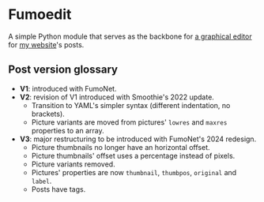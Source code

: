 # Fumoedit
A simple Python module that serves as the backbone for [a graphical editor](https://github.com/Driftini/fumoedit-qt) for [my website](https://driftini.github.io)'s posts.

## Post version glossary
* **V1**: introduced with FumoNet.
* **V2**: revision of V1 introduced with Smoothie's 2022 update.
    * Transition to YAML's simpler syntax (different indentation, no brackets).
    * Picture variants are moved from pictures' `lowres` and `maxres` properties to an array.
* **V3**: major restructuring to be introduced with FumoNet's 2024 redesign.
    * Picture thumbnails no longer have an horizontal offset.
    * Picture thumbnails' offset uses a percentage instead of pixels.
    * Picture variants removed.
    * Pictures' properties are now `thumbnail`, `thumbpos`, `original` and `label`.
    * Posts have tags.
